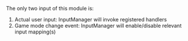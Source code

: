 ﻿The only two input of this module is:

1. Actual user input: InputManager will invoke registered handlers
2. Game mode change event: InputManager will enable/disable relevant input mapping(s)